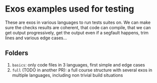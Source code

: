 # Exos examples used for testing

These are exos in various languages to run tests suites on. We can make sure the checks results are coherent, that code can compile, that we can get output progressively, get the output even if a segfault happens, trim lines and various edge cases...

## Folders
1. `basics`: only code files in 3 languages, first simple and edge cases
1. `full` (TODO in another PR): a full course structure with several exos in multiple languages, including non trivial build situations

